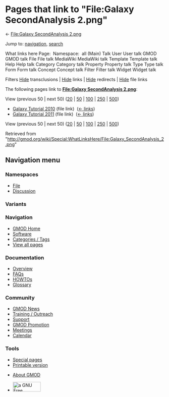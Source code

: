 <div id="mw-page-base" class="noprint">

</div>

<div id="mw-head-base" class="noprint">

</div>

<div id="content" class="mw-body" role="main">

<span id="top"></span>

<div id="mw-js-message" style="display:none;">

</div>



# <span dir="auto">Pages that link to "File:Galaxy SecondAnalysis 2.png"</span>

<div id="bodyContent">

<div id="contentSub">

← [File:Galaxy SecondAnalysis
2.png](/wiki/File:Galaxy_SecondAnalysis_2.png "File:Galaxy SecondAnalysis 2.png")

</div>

<div id="jump-to-nav" class="mw-jump">

Jump to: [navigation](#mw-navigation), [search](#p-search)

</div>

<div id="mw-content-text">

What links here Page:  Namespace:  all (Main) Talk User User talk GMOD
GMOD talk File File talk MediaWiki MediaWiki talk Template Template talk
Help Help talk Category Category talk Property Property talk Type Type
talk Form Form talk Concept Concept talk Filter Filter talk Widget
Widget talk

Filters
[Hide](/mediawiki/index.php?title=Special:WhatLinksHere/File:Galaxy_SecondAnalysis_2.png&hidetrans=1 "Special:WhatLinksHere/File:Galaxy SecondAnalysis 2.png")
transclusions \|
[Hide](/mediawiki/index.php?title=Special:WhatLinksHere/File:Galaxy_SecondAnalysis_2.png&hidelinks=1 "Special:WhatLinksHere/File:Galaxy SecondAnalysis 2.png")
links \|
[Hide](/mediawiki/index.php?title=Special:WhatLinksHere/File:Galaxy_SecondAnalysis_2.png&hideredirs=1 "Special:WhatLinksHere/File:Galaxy SecondAnalysis 2.png")
redirects \|
[Hide](/mediawiki/index.php?title=Special:WhatLinksHere/File:Galaxy_SecondAnalysis_2.png&hideimages=1 "Special:WhatLinksHere/File:Galaxy SecondAnalysis 2.png")
file links

The following pages link to **[File:Galaxy SecondAnalysis
2.png](/wiki/File:Galaxy_SecondAnalysis_2.png "File:Galaxy SecondAnalysis 2.png")**:

View (previous 50 \| next 50)
([20](/mediawiki/index.php?title=Special:WhatLinksHere/File:Galaxy_SecondAnalysis_2.png&limit=20 "Special:WhatLinksHere/File:Galaxy SecondAnalysis 2.png")
\|
[50](/mediawiki/index.php?title=Special:WhatLinksHere/File:Galaxy_SecondAnalysis_2.png&limit=50 "Special:WhatLinksHere/File:Galaxy SecondAnalysis 2.png")
\|
[100](/mediawiki/index.php?title=Special:WhatLinksHere/File:Galaxy_SecondAnalysis_2.png&limit=100 "Special:WhatLinksHere/File:Galaxy SecondAnalysis 2.png")
\|
[250](/mediawiki/index.php?title=Special:WhatLinksHere/File:Galaxy_SecondAnalysis_2.png&limit=250 "Special:WhatLinksHere/File:Galaxy SecondAnalysis 2.png")
\|
[500](/mediawiki/index.php?title=Special:WhatLinksHere/File:Galaxy_SecondAnalysis_2.png&limit=500 "Special:WhatLinksHere/File:Galaxy SecondAnalysis 2.png"))

- [Galaxy Tutorial
  2010](/wiki/Galaxy_Tutorial_2010 "Galaxy Tutorial 2010") (file link) ‎
  <span class="mw-whatlinkshere-tools">([←
  links](/mediawiki/index.php?title=Special:WhatLinksHere&target=Galaxy+Tutorial+2010 "Special:WhatLinksHere"))</span>
- [Galaxy Tutorial
  2011](/wiki/Galaxy_Tutorial_2011 "Galaxy Tutorial 2011") (file link) ‎
  <span class="mw-whatlinkshere-tools">([←
  links](/mediawiki/index.php?title=Special:WhatLinksHere&target=Galaxy+Tutorial+2011 "Special:WhatLinksHere"))</span>

View (previous 50 \| next 50)
([20](/mediawiki/index.php?title=Special:WhatLinksHere/File:Galaxy_SecondAnalysis_2.png&limit=20 "Special:WhatLinksHere/File:Galaxy SecondAnalysis 2.png")
\|
[50](/mediawiki/index.php?title=Special:WhatLinksHere/File:Galaxy_SecondAnalysis_2.png&limit=50 "Special:WhatLinksHere/File:Galaxy SecondAnalysis 2.png")
\|
[100](/mediawiki/index.php?title=Special:WhatLinksHere/File:Galaxy_SecondAnalysis_2.png&limit=100 "Special:WhatLinksHere/File:Galaxy SecondAnalysis 2.png")
\|
[250](/mediawiki/index.php?title=Special:WhatLinksHere/File:Galaxy_SecondAnalysis_2.png&limit=250 "Special:WhatLinksHere/File:Galaxy SecondAnalysis 2.png")
\|
[500](/mediawiki/index.php?title=Special:WhatLinksHere/File:Galaxy_SecondAnalysis_2.png&limit=500 "Special:WhatLinksHere/File:Galaxy SecondAnalysis 2.png"))

</div>

<div class="printfooter">

Retrieved from
"<http://gmod.org/wiki/Special:WhatLinksHere/File:Galaxy_SecondAnalysis_2.png>"

</div>

<div id="catlinks" class="catlinks catlinks-allhidden">

</div>

<div class="visualClear">

</div>

</div>

</div>

<div id="mw-navigation">

## Navigation menu

<div id="mw-head">



<div id="left-navigation">

<div id="p-namespaces" class="vectorTabs" role="navigation"
aria-labelledby="p-namespaces-label">

### Namespaces

- <span id="ca-nstab-image"><a href="/wiki/File:Galaxy_SecondAnalysis_2.png" accesskey="c"
  title="View the file page [c]">File</a></span>
- <span id="ca-talk"><a
  href="/mediawiki/index.php?title=File_talk:Galaxy_SecondAnalysis_2.png&amp;action=edit&amp;redlink=1"
  accesskey="t"
  title="Discussion about the content page [t]">Discussion</a></span>

</div>

<div id="p-variants" class="vectorMenu emptyPortlet" role="navigation"
aria-labelledby="p-variants-label">

### 

### Variants[](#)

<div class="menu">

</div>

</div>

</div>

<div id="right-navigation">





</div>



</div>

</div>

</div>

<div id="mw-panel">

<div id="p-logo" role="banner">

<a href="/wiki/Main_Page"
style="background-image: url(http://gmod.org/images/GMOD-cogs.png);"
title="Visit the main page"></a>

</div>

<div id="p-Navigation" class="portal" role="navigation"
aria-labelledby="p-Navigation-label">

### Navigation

<div class="body">

- <span id="n-GMOD-Home">[GMOD Home](/wiki/Main_Page)</span>
- <span id="n-Software">[Software](/wiki/GMOD_Components)</span>
- <span id="n-Categories-.2F-Tags">[Categories /
  Tags](/wiki/Categories)</span>
- <span id="n-View-all-pages">[View all
  pages](/wiki/Special:AllPages)</span>

</div>

</div>

<div id="p-Documentation" class="portal" role="navigation"
aria-labelledby="p-Documentation-label">

### Documentation

<div class="body">

- <span id="n-Overview">[Overview](/wiki/Overview)</span>
- <span id="n-FAQs">[FAQs](/wiki/Category:FAQ)</span>
- <span id="n-HOWTOs">[HOWTOs](/wiki/Category:HOWTO)</span>
- <span id="n-Glossary">[Glossary](/wiki/Glossary)</span>

</div>

</div>

<div id="p-Community" class="portal" role="navigation"
aria-labelledby="p-Community-label">

### Community

<div class="body">

- <span id="n-GMOD-News">[GMOD News](/wiki/GMOD_News)</span>
- <span id="n-Training-.2F-Outreach">[Training /
  Outreach](/wiki/Training_and_Outreach)</span>
- <span id="n-Support">[Support](/wiki/Support)</span>
- <span id="n-GMOD-Promotion">[GMOD
  Promotion](/wiki/GMOD_Promotion)</span>
- <span id="n-Meetings">[Meetings](/wiki/Meetings)</span>
- <span id="n-Calendar">[Calendar](/wiki/Calendar)</span>

</div>

</div>

<div id="p-tb" class="portal" role="navigation"
aria-labelledby="p-tb-label">

### Tools

<div class="body">

- <span id="t-specialpages"><a href="/wiki/Special:SpecialPages" accesskey="q"
  title="A list of all special pages [q]">Special pages</a></span>
- <span id="t-print"><a
  href="/mediawiki/index.php?title=Special:WhatLinksHere/File:Galaxy_SecondAnalysis_2.png&amp;printable=yes"
  rel="alternate" accesskey="p"
  title="Printable version of this page [p]">Printable version</a></span>

</div>

</div>

</div>

</div>

<div id="footer" role="contentinfo">

- <span id="footer-places-about">[About
  GMOD](/wiki/GMOD:About "GMOD:About")</span>

<!-- -->

- <span id="footer-copyrightico">[<img src="http://www.gnu.org/graphics/gfdl-logo-small.png" width="88"
  height="31" alt="a GNU Free Documentation License" />](http://www.gnu.org/licenses/fdl-1.3.html)</span>




</div>
